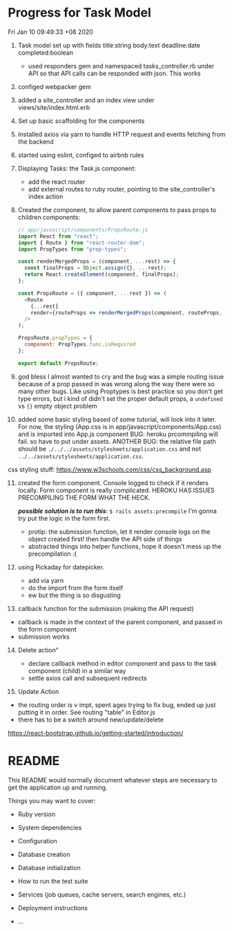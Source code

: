 # Progress for Task Model

Fri Jan 10 09:49:33 +08 2020

1. Task model set up with fields title:string body:text deadline:date completed:boolean
   - used responders gem and namespaced tasks_controller.rb under API so that API calls
     can be responded with json. This works
2. configed webpacker gem
3. added a site_controller and an index view under views/site/index.html.erb
4. Set up basic scaffolding for the components
5. Installed axios via yarn to handle HTTP request and events fetching from the backend
6. started using eslint, configed to airbnb rules
7. Displaying Tasks: the Task.js component:

   - add the react router
   - add external routes to ruby router, pointing to the site_controller's index action

8. Created the <PropsRoute> component, to allow parent components to pass props to children components:
   ```javascript
   // app/javascript/components/PropsRoute.js
   import React from "react";
   import { Route } from "react-router-dom";
   import PropTypes from "prop-types";

   const renderMergedProps = (component, ...rest) => {
     const finalProps = Object.assign({}, ...rest);
     return React.createElement(component, finalProps);
   };

   const PropsRoute = ({ component, ...rest }) => (
     <Route
       {...rest}
       render={routeProps => renderMergedProps(component, routeProps, rest)}
     />
   );

   PropsRoute.propTypes = {
     component: PropTypes.func.isRequired
   };

   export default PropsRoute;
   ```


9.  god bless I almost wanted to cry and the bug was a simple routing issue because of a prop passed in was wrong
    along the way there were so many other bugs. Like using Proptypes is best practice so you don't get type errors, but i kind of 
    didn't set the proper default props, a `undefined` vs `{}` empty object problem

10. added some basic styling based of some tutorial, will look into it later. For now, the styling (App.css is in app/javascript/components/App.css) and is imported into App.js component
    BUG: heroku prcommpiling will fail. so have to put under assets. 
    ANOTHER BUG: the relative file path should be `./../../assets/stylesheets/application.css` and not `../../assets/stylesheets/application.css`.

  css styling stuff: https://www.w3schools.com/css/css_background.asp

11. created the form component. Console logged to check if it renders locally. Form component is really complicated. 
    HEROKU HAS ISSUES PRECOMPILING THE FORM WHAT THE HECK. 
    
    ***possible solution is to run this***: `$ rails assets:precompile`
    I'm gonna try put the logic in the form first. 

    - protip: the submission function, let it render console logs on the object created first! then handle the API side of things
    - abstracted things into helper functions, hope it doesn't mess up the precompilation :(

12. using Pickaday for datepicker.
    - add via yarn 
    - do the import from the form itself
    - ew but the thing is so disgusting

13. callback function for the submission (making the API request)
  - callback is made in the context of the parent component, and passed in the form component
  - submission works 


14. Delete action"
    - declare callback method in editor component and pass to the task component (child) in a similar way
    - settle axios call and subsequent redirects

15. Update Action
  - the routing order is v impt, spent ages trying to fix bug, ended up just putting it in order. See routing "table" in Editor.js
  - there has to be a switch around new/update/delete

https://react-bootstrap.github.io/getting-started/introduction/

# README

This README would normally document whatever steps are necessary to get the
application up and running.

Things you may want to cover:

- Ruby version

- System dependencies

- Configuration

- Database creation

- Database initialization

- How to run the test suite

- Services (job queues, cache servers, search engines, etc.)

- Deployment instructions

- ...
